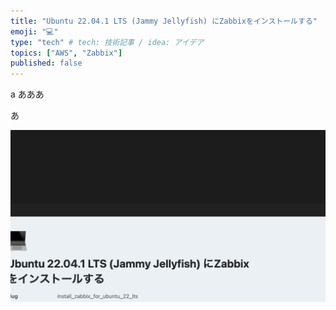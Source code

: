 ```yaml
---
title: "Ubuntu 22.04.1 LTS (Jammy Jellyfish) にZabbixをインストールする"
emoji: "💻"
type: "tech" # tech: 技術記事 / idea: アイデア
topics: ["AWS", "Zabbix"]
published: false
---
```


a
あああ

あ

![](/images/install_zabbix_for_ubuntu_22_lts/test.png)
